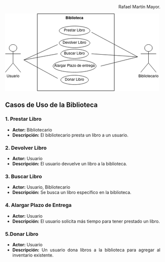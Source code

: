 <div align="justify">

<div align="right">
Rafael Martín Mayor.
</div>

![](https://raw.githubusercontent.com/RafaelMayor/ETS/main/Casos%20de%20uso%20de%20una%20biblioteca.drawio.png)

## Casos de Uso de la Biblioteca

### 1. Prestar Libro
   - **Actor:** Bibliotecario
   - **Descripción:** El bibliotecario presta un libro a un usuario.

### 2. Devolver Libro
   - **Actor:** Usuario
   - **Descripción:** El usuario devuelve un libro a la biblioteca.

### 3. Buscar Libro
   - **Actor:** Usuario, Bibliotecario
   - **Descripción:** Se busca un libro específico en la biblioteca.

### 4. Alargar Plazo de Entrega
   - **Actor:** Usuario 
   - **Descripción:** El usuario solicita más tiempo para tener prestado un libro.

### 5.Donar Libro 
   - **Actor:** Usuario 
   - **Descripción:** Un usuario dona libros a la biblioteca para agregar al inventario existente.

</div>